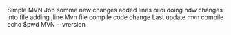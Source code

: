 Simple MVN Job
somme new changes
added lines 
oiioi
doing ndw changes into file 
adding ;line 
Mvn file compile code
change
Last update
mvn compile
echo $pwd
MVN --vrersion
